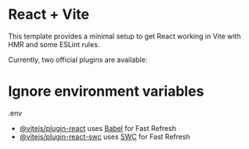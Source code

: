 # React + Vite

This template provides a minimal setup to get React working in Vite with HMR and some ESLint rules.

Currently, two official plugins are available:

# Ignore environment variables
.env

- [@vitejs/plugin-react](https://github.com/vitejs/vite-plugin-react/blob/main/packages/plugin-react/README.md) uses [Babel](https://babeljs.io/) for Fast Refresh
- [@vitejs/plugin-react-swc](https://github.com/vitejs/vite-plugin-react-swc) uses [SWC](https://swc.rs/) for Fast Refresh
